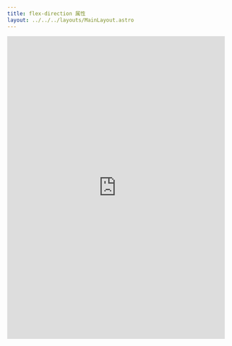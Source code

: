 ```yaml
---
title: flex-direction 属性
layout: ../../../layouts/MainLayout.astro
---
```


<iframe height="700" style="width: 100%;" scrolling="no" title="flex-direction 属性" src="https://codepen.io/javascriptfield/embed/yLKYvwm?default-tab=result" frameborder="no" loading="lazy" allowtransparency="true" allowfullscreen="true">
  See the Pen <a href="https://codepen.io/javascriptfield/pen/yLKYvwm">
  flex-direction 属性</a> by ye (<a href="https://codepen.io/javascriptfield">@javascriptfield</a>)
  on <a href="https://codepen.io">CodePen</a>.
</iframe>
